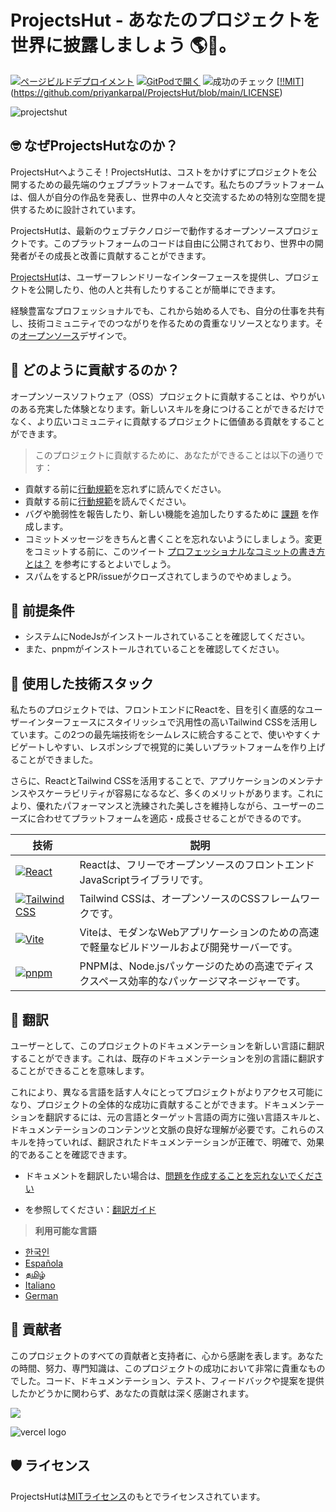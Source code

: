 # **ProjectsHut - あなたのプロジェクトを世界に披露しましょう 🌎🌈**。

[![ページビルドデプロイメント](https://github.com/priyankarpal/ProjectsHut/actions/workflows/pages/pages-build-deployment/badge.svg?branch=main)](https://github.com/priyankarpal/ProjectsHut/actions/workflows/pages/pages-build-deployment) [![GitPodで開く](https://img.shields.io/badge/Gitpod-Ready--to--Code-blue?logo=gitpod)](https://gitpod.io/#https://github.com/priyankarpal/ProjectsHut) ![成功のチェック](https://badgen.net/github/checks/node-formidable/node-formidable) [[!!MIT](https://badgen.net/badge/license/MIT/blue)](https://github.com/priyankarpal/ProjectsHut/blob/main/LICENSE)

![projectshut](https://user-images.githubusercontent.com/88102392/234469385-a939ac7c-04b2-4e42-9a39-a86d5fd4672f.png)

## 🤓 なぜProjectsHutなのか？

ProjectsHutへようこそ！ProjectsHutは、コストをかけずにプロジェクトを公開するための最先端のウェブプラットフォームです。私たちのプラットフォームは、個人が自分の作品を発表し、世界中の人々と交流するための特別な空間を提供するために設計されています。

ProjectsHutは、最新のウェブテクノロジーで動作するオープンソースプロジェクトです。このプラットフォームのコードは自由に公開されており、世界中の開発者がその成長と改善に貢献することができます。

[ProjectsHut](https://projectshut.vercel.app)は、ユーザーフレンドリーなインターフェースを提供し、プロジェクトを公開したり、他の人と共有したりすることが簡単にできます。

経験豊富なプロフェッショナルでも、これから始める人でも、自分の仕事を共有し、技術コミュニティでのつながりを作るための貴重なリソースとなります。その[オープンソース](https://opensource.guide)デザインで。

## 🤔 どのように貢献するのか？

オープンソースソフトウェア（OSS）プロジェクトに貢献することは、やりがいのある充実した体験となります。新しいスキルを身につけることができるだけでなく、より広いコミュニティに貢献するプロジェクトに価値ある貢献をすることができます。

> このプロジェクトに貢献するために、あなたができることは以下の通りです：

- 貢献する前に[行動規範](https://github.com/priyankarpal/ProjectsHut/blob/main/CODE_OF_CONDUCT.md)を忘れずに読んでください。
- 貢献する前に[行動規範]()を読んでください。
- バグや脆弱性を報告したり、新しい機能を追加したりするために [課題](https://github.com/priyankarpal/ProjectsHut/issues/new/choose) を作成します。
- コミットメッセージをきちんと書くことを忘れないようにしましょう。変更をコミットする前に、このツイート [プロフェッショナルなコミットの書き方とは？](https://twitter.com/Priyankarpal/status/1638403157863673859) を参考にするとよいでしょう。
- スパムをするとPR/issueがクローズされてしまうのでやめましょう。

## 🤏 前提条件

- システムにNodeJsがインストールされていることを確認してください。
- また、pnpmがインストールされていることを確認してください。

## 🧰 使用した技術スタック

私たちのプロジェクトでは、フロントエンドにReactを、目を引く直感的なユーザーインターフェースにスタイリッシュで汎用性の高いTailwind CSSを活用しています。この2つの最先端技術をシームレスに統合することで、使いやすくナビゲートしやすい、レスポンシブで視覚的に美しいプラットフォームを作り上げることができました。

さらに、ReactとTailwind CSSを活用することで、アプリケーションのメンテナンスやスケーラビリティが容易になるなど、多くのメリットがあります。これにより、優れたパフォーマンスと洗練された美しさを維持しながら、ユーザーのニーズに合わせてプラットフォームを適応・成長させることができるのです。

| 技術                                                                                                                                         | 説明                                                                                                    |
| -------------------------------------------------------------------------------------------------------------------------------------------- | ------------------------------------------------------------------------------------------------------- |
| [![React](https://img.shields.io/badge/-React-blue?style=flat-square&logo=react&logoColor=white)](https://ja.reactjs.org/)                    | Reactは、フリーでオープンソースのフロントエンドJavaScriptライブラリです。                             |
| [![Tailwind CSS](https://img.shields.io/badge/-Tailwind%20CSS-38B2AC?style=flat-square&logo=tailwind-css&logoColor=white)](https://tailwindcss.com/) | Tailwind CSSは、オープンソースのCSSフレームワークです。                                               |
| [![Vite](https://img.shields.io/static/v1?style=for-the-badge&message=Vite&color=646CFF&logo=Vite&logoColor=FFFFFF&label=)](https://vitejs.dev/)     | Viteは、モダンなWebアプリケーションのための高速で軽量なビルドツールおよび開発サーバーです。         |
| [![pnpm](https://img.shields.io/static/v1?style=for-the-badge&message=pnpm&color=222222&logo=pnpm&logoColor=F69220&label=)](https://pnpm.io/)        | PNPMは、Node.jsパッケージのための高速でディスクスペース効率的なパッケージマネージャーです。         |

## 📙 翻訳

ユーザーとして、このプロジェクトのドキュメンテーションを新しい言語に翻訳することができます。これは、既存のドキュメンテーションを別の言語に翻訳することができることを意味します。

これにより、異なる言語を話す人々にとってプロジェクトがよりアクセス可能になり、プロジェクトの全体的な成功に貢献することができます。ドキュメンテーションを翻訳するには、元の言語とターゲット言語の両方に強い言語スキルと、ドキュメンテーションのコンテンツと文脈の良好な理解が必要です。これらのスキルを持っていれば、翻訳されたドキュメンテーションが正確で、明確で、効果的であることを確認できます。

- ドキュメントを翻訳したい場合は、[問題を作成することを忘れないでください](https://github.com/priyankarpal/ProjectsHut/issues/new?assignees=&labels=Translate&template=translation-.md&title=+Translate)

- を参照してください：[翻訳ガイド](https://github.com/priyankarpal/ProjectsHut/blob/main/translations/translation_guide.md)

> **利用可能な言語**

- [한국인](https://github.com/priyankarpal/ProjectsHut/tree/main/translations/Korean)
- [Española](https://github.com/priyankarpal/ProjectsHut/tree/main/translations/Spanish)
- [தமிழ்](https://github.com/priyankarpal/ProjectsHut/tree/main/translations/Tamil)
- [Italiano](https://github.com/priyankarpal/ProjectsHut/tree/main/translations/Italian)
- [German](https://github.com/priyankarpal/ProjectsHut/tree/main/translations/German)

## 🤝 貢献者

このプロジェクトのすべての貢献者と支持者に、心から感謝を表します。あなたの時間、努力、専門知識は、このプロジェクトの成功において非常に貴重なものでした。コード、ドキュメンテーション、テスト、フィードバックや提案を提供したかどうかに関わらず、あなたの貢献は深く感謝されます。

<a href="https://github.com/priyankarpal/ProjectsHut/graphs/contributors">
  <img src="https://contrib.rocks/image?repo=priyankarpal/ProjectsHut" />
</a>

![vercel logo](https://camo.githubusercontent.com/37b009b52b3a9af7886f52e75cd76d1b32fef331ab1dc2108089c0ced0b7635f/68747470733a2f2f7777772e6461746f636d732d6173736574732e636f6d2f33313034392f313631383938333239372d706f77657265642d62792d76657263656c2e737667)

## 🛡️ ライセンス

ProjectsHutは[MITライセンス](https://github.com/priyankarpal/ProjectsHut/blob/main/LICENSE)のもとでライセンスされています。